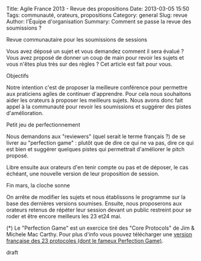 Title: Agile France 2013 - Revue des propositions
Date: 2013-03-05 15:50
Tags: communauté, orateurs, propositions
Category: general
Slug: revue
Author: l'Équipe d'organisation
Summary: Comment se passe la revue des soumissions ?


<p class="soon-med">
  <span class="color">Revue communautaire pour les soumissions de sessions</span>
</p>
<p class="soon-med">
Vous avez déposé un sujet et vous demandez comment il sera évalué ? Vous avez proposé de donner un coup de main pour revoir les sujets et vous n'êtes plus très sur des règles ? Cet article est fait pour vous.
</p>

<p class="soon-med">
  <span class="color">Objectifs</span>
</p>
<p class="soon-med">
Notre intention c'est de proposer la meilleure conférence pour permettre aux praticiens agiles de continuer d'apprendre. Pour cela nous souhaitons aider les orateurs à proposer les meilleurs sujets.
Nous avons donc fait appel à la communauté pour revoir les soumissions et suggérer des pistes d'amélioration.
</p>

<p class="soon-med">
  <span class="color">Petit jeu de perfectionnement</span>
</p>
<p class="soon-med">
Nous demandons aux "reviewers" (quel serait le terme français ?) de se livrer au "perfection game" : plutôt que de dire ce qui ne va pas, dire ce qui est bien et suggérer quelques pistes qui permettrait d'améliorer le pitch proposé.
</p>
<p class="soon-med">
Libre ensuite aux orateurs d'en tenir compte ou pas et de déposer, le cas échéant, une nouvelle version de leur proposition de session. 
</p>

<p class="soon-med">
  <span class="color">Fin mars, la cloche sonne</span>
</p>
<p class="soon-med">
On arrête de modifier les sujets et nous établissons le programme sur la base des dernières versions soumises. Ensuite, nous proposerons aux orateurs retenus de répéter leur session devant un public restreint pour se roder et être encore meilleurs les 23 et24 mai.
</p>
<p class="soon-small">
(*) Le "Perfection Game" est un exercice tiré des "Core Protocols" de Jim & Michele Mac Carthy. Pour plus d'info vous pouvez télécharger une <a href="http://www.mccarthyshow.com/wp-content/uploads/2011/02/Equipe+v2.0-1.2.doc" alt="Core Protocols - Français">version française des 23 protocoles (dont le fameux Perfection Game)</a>.
</p>

draft
